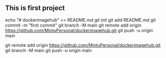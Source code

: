 ## This is first project

echo "# dockerimagehub" >> README.md
git init
git add README.md
git commit -m "first commit"
git branch -M main
git remote add origin https://github.com/MintuPersonal/dockerimagehub.git
git push -u origin main

git remote add origin https://github.com/MintuPersonal/dockerimagehub.git
git branch -M main
git push -u origin main